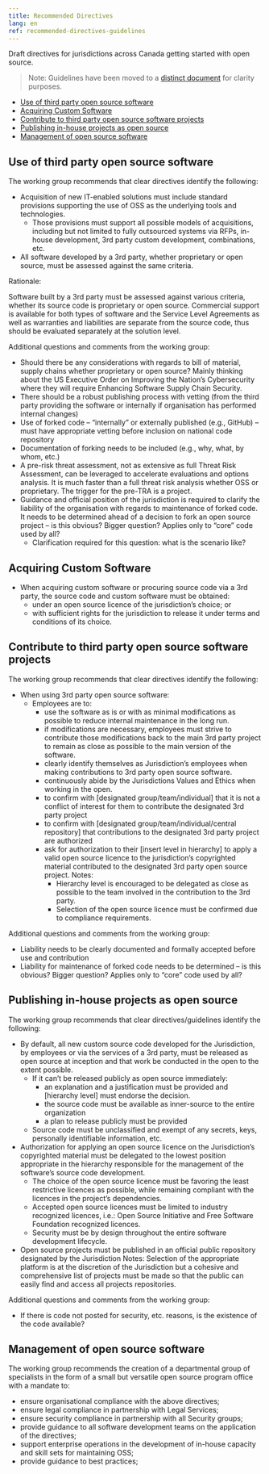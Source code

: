 ```yaml
---
title: Recommended Directives
lang: en
ref: recommended-directives-guidelines
---
```

Draft directives for jurisdictions across Canada getting started with open source.

> Note: Guidelines have been moved to a [distinct document](recommended-guidelines.md) for clarity purposes.

- [Use of third party open source software](#use-of-third-party-open-source-software)
- [Acquiring Custom Software](#acquiring-custom-software)
- [Contribute to third party open source software projects](#contribute-to-third-party-open-source-software-projects)
- [Publishing in-house projects as open source](#publishing-in-house-projects-as-open-source)
- [Management of open source software](#management-of-open-source-software)

## Use of third party open source software

The working group recommends that clear directives identify the following:

- Acquisition of new IT-enabled solutions must include standard provisions supporting the use of OSS as the underlying tools and technologies.
  - Those provisions must support all possible models of acquisitions, including but not limited to fully outsourced systems via RFPs, in-house development, 3rd party custom development, combinations, etc.
- All software developed by a 3rd party, whether proprietary or open source, must be assessed against the same criteria.

Rationale:

Software built by a 3rd party must be assessed against various criteria, whether its source code is proprietary or open source. Commercial support is available for both types of software and the Service Level Agreements as well as warranties and liabilities are separate from the source code, thus should be evaluated separately at the solution level.

Additional questions and comments from the working group:

- Should there be any considerations with regards to bill of material, supply chains whether proprietary or open source? Mainly thinking about the US Executive Order on Improving the Nation’s Cybersecurity where they will require Enhancing Software Supply Chain Security.
- There should be a robust publishing process with vetting (from the third party providing the software or internally if organisation has performed internal changes)
- Use of forked code – “internally” or externally published (e.g., GitHub) – must have appropriate vetting before inclusion on national code repository
- Documentation of forking needs to be included (e.g., why, what, by whom, etc.)
- A pre-risk threat assessment, not as extensive as full Threat Risk Assessment, can be leveraged to accelerate evaluations and options analysis. It is much faster than a full threat risk analysis whether OSS or proprietary. The trigger for the pre-TRA is a project.
- Guidance and official position of the jurisdiction is required to clarify the liability of the organisation with regards to maintenance of forked code. It needs to be determined ahead of a decision to fork an open source project  – is this obvious? Bigger question? Applies only to “core” code used by all?
  - Clarification required for this question: what is the scenario like?

## Acquiring Custom Software

- When acquiring custom software or procuring source code via a 3rd party, the source code and custom software must be obtained:
  - under an open source licence of the jurisdiction’s choice; or
  - with sufficient rights for the jurisdiction to release it under terms and conditions of its choice.

## Contribute to third party open source software projects

The working group recommends that clear directives identify the following:

- When using 3rd party open source software:
  - Employees are to:
    - use the software as is or with as minimal modifications as possible to reduce internal maintenance in the long run.
    - if modifications are necessary, employees must strive to contribute those modifications back to the main 3rd party project to remain as close as possible to the main version of the software.
    - clearly identify themselves as Jurisdiction’s employees when making contributions to 3rd party open source software.
    - continuously abide by the Jurisdictions Values and Ethics when working in the open.
    - to confirm with [designated group/team/individual] that it is not a conflict of interest for them to contribute the designated 3rd party project
    - to confirm with [designated group/team/individual/central repository] that contributions to the designated 3rd party project are authorized
    - ask for authorization to their [insert level in hierarchy] to apply a valid open source licence to the jurisdiction’s copyrighted material contributed to the designated 3rd party open source project.
    Notes:  
      - Hierarchy level is encouraged to be delegated as close as possible to the team involved in the contribution to the 3rd party.
      - Selection of the open source licence must be confirmed due to compliance requirements.

Additional questions and comments from the working group:

- Liability needs to be clearly documented and formally accepted before use and contribution
- Liability for maintenance of forked code needs to be determined – is this obvious? Bigger question? Applies only to “core” code used by all?

## Publishing in-house projects as open source

The working group recommends that clear directives/guidelines identify the following:

- By default, all new custom source code developed for the Jurisdiction, by employees or via the services of a 3rd party, must be released as open source at inception and that work be conducted in the open to the extent possible.
  - If it can’t be released publicly as open source immediately:
    - an explanation and a justification must be provided and [hierarchy level] must endorse the decision.
    - the source code must be available as inner-source to the entire organization
    - a plan to release publicly must be provided
  - Source code must be unclassified and exempt of any secrets, keys, personally identifiable information, etc.
- Authorization for applying an open source licence on the Jurisdiction’s copyrighted material must be delegated to the lowest position appropriate in the hierarchy responsible for the management of the software’s source code development.
  - The choice of the open source licence must be favoring the least restrictive licences as possible, while remaining compliant with the licences in the project’s dependencies.
  - Accepted open source licences must be limited to industry recognized licences, i.e.: Open Source Initiative and Free Software Foundation recognized licences.
  - Security must be by design throughout the entire software development lifecycle.
- Open source projects must be published in an official public repository designated by the Jurisdiction
  Notes: Selection of the appropriate platform is at the discretion of the Jurisdiction but a cohesive and comprehensive list of projects must be made so that the public can easily find and access all projects repositories.

Additional questions and comments from the working group:

- If there is code not posted for security, etc. reasons, is the existence of the code available?

## Management of open source software

The working group recommends the creation of a departmental group of specialists in the form of a small but versatile open source program office with a mandate to:

- ensure organisational compliance with the above directives;
- ensure legal compliance in partnership with Legal Services;
- ensure security compliance in partnership with all Security groups;
- provide guidance to all software development teams on the application of the directives;
- support enterprise operations in the development of in-house capacity and skill sets for maintaining OSS;
- provide guidance to best practices;
